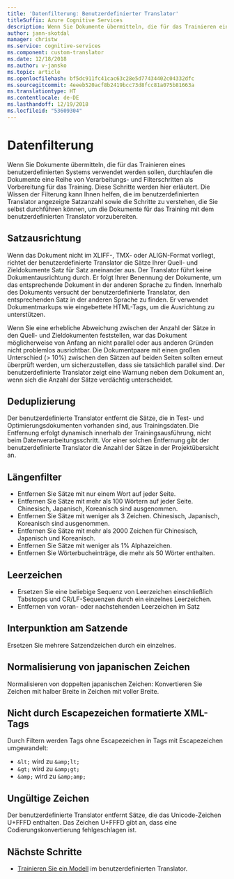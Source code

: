 ```yaml
---
title: 'Datenfilterung: Benutzerdefinierter Translator'
titleSuffix: Azure Cognitive Services
description: Wenn Sie Dokumente übermitteln, die für das Trainieren eines benutzerdefinierten Systems verwendet werden sollen, durchlaufen die Dokumente eine Reihe von Verarbeitungs- und Filterschritten als Vorbereitung für das Training.
author: jann-skotdal
manager: christw
ms.service: cognitive-services
ms.component: custom-translator
ms.date: 12/18/2018
ms.author: v-jansko
ms.topic: article
ms.openlocfilehash: bf5dc911fc41cac63c28e5d77434402c04332dfc
ms.sourcegitcommit: 4eeeb520acf8b2419bcc73d8fcc81a075b81663a
ms.translationtype: HT
ms.contentlocale: de-DE
ms.lasthandoff: 12/19/2018
ms.locfileid: "53609304"
---
```

# <a name="data-filtering"></a>Datenfilterung 

Wenn Sie Dokumente übermitteln, die für das Trainieren eines benutzerdefinierten Systems verwendet werden sollen, durchlaufen die Dokumente eine Reihe von Verarbeitungs- und Filterschritten als Vorbereitung für das Training. Diese Schritte werden hier erläutert. Die Wissen der Filterung kann Ihnen helfen, die im benutzerdefinierten Translator angezeigte Satzanzahl sowie die Schritte zu verstehen, die Sie selbst durchführen können, um die Dokumente für das Training mit dem benutzerdefinierten Translator vorzubereiten. 

## <a name="sentence-alignment"></a>Satzausrichtung 
Wenn das Dokument nicht im XLIFF-, TMX- oder ALIGN-Format vorliegt, richtet der benutzerdefinierte Translator die Sätze Ihrer Quell- und Zieldokumente Satz für Satz aneinander aus. Der Translator führt keine Dokumentausrichtung durch. Er folgt Ihrer Benennung der Dokumente, um das entsprechende Dokument in der anderen Sprache zu finden. Innerhalb des Dokuments versucht der benutzerdefinierte Translator, den entsprechenden Satz in der anderen Sprache zu finden. Er verwendet Dokumentmarkups wie eingebettete HTML-Tags, um die Ausrichtung zu unterstützen.  

Wenn Sie eine erhebliche Abweichung zwischen der Anzahl der Sätze in den Quell- und Zieldokumenten feststellen, war das Dokument möglicherweise von Anfang an nicht parallel oder aus anderen Gründen nicht problemlos ausrichtbar. Die Dokumentpaare mit einen großen Unterschied (> 10%) zwischen den Sätzen auf beiden Seiten sollten erneut überprüft werden, um sicherzustellen, dass sie tatsächlich parallel sind. Der benutzerdefinierte Translator zeigt eine Warnung neben dem Dokument an, wenn sich die Anzahl der Sätze verdächtig unterscheidet.  


## <a name="deduplication"></a>Deduplizierung 
Der benutzerdefinierte Translator entfernt die Sätze, die in Test- und Optimierungsdokumenten vorhanden sind, aus Trainingsdaten. Die Entfernung erfolgt dynamisch innerhalb der Trainingsausführung, nicht beim Datenverarbeitungsschritt. Vor einer solchen Entfernung gibt der benutzerdefinierte Translator die Anzahl der Sätze in der Projektübersicht an.  

## <a name="length-filter"></a>Längenfilter 
* Entfernen Sie Sätze mit nur einem Wort auf jeder Seite. 
* Entfernen Sie Sätze mit mehr als 100 Wörtern auf jeder Seite.  Chinesisch, Japanisch, Koreanisch sind ausgenommen. 
* Entfernen Sie Sätze mit weniger als 3 Zeichen. Chinesisch, Japanisch, Koreanisch sind ausgenommen. 
* Entfernen Sie Sätze mit mehr als 2000 Zeichen für Chinesisch, Japanisch und Koreanisch. 
* Entfernen Sie Sätze mit weniger als 1% Alphazeichen. 
* Entfernen Sie Wörterbucheinträge, die mehr als 50 Wörter enthalten. 

 
## <a name="white-space"></a>Leerzeichen 
* Ersetzen Sie eine beliebige Sequenz von Leerzeichen einschließlich Tabstopps und CR/LF-Sequenzen durch ein einzelnes Leerzeichen. 
* Entfernen von voran- oder nachstehenden Leerzeichen im Satz 


## <a name="sentence-end-punctuation"></a>Interpunktion am Satzende 
Ersetzen Sie mehrere Satzendzeichen durch ein einzelnes.  

 
## <a name="japanese-character-normalization"></a>Normalisierung von japanischen Zeichen 
Normalisieren von doppelten japanischen Zeichen: Konvertieren Sie Zeichen mit halber Breite in Zeichen mit voller Breite. 

 
## <a name="unescaped-xml-tags"></a>Nicht durch Escapezeichen formatierte XML-Tags 
Durch Filtern werden Tags ohne Escapezeichen in Tags mit Escapezeichen umgewandelt: 
* `&lt;` wird zu `&amp;lt;` 
* `&gt;` wird zu `&amp;gt;` 
* `&amp;` wird zu `&amp;amp;` 

 
## <a name="invalid-characters"></a>Ungültige Zeichen 
Der benutzerdefinierte Translator entfernt Sätze, die das Unicode-Zeichen U+FFFD enthalten. Das Zeichen U+FFFD gibt an, dass eine Codierungskonvertierung fehlgeschlagen ist. 

## <a name="next-steps"></a>Nächste Schritte

- [Trainieren Sie ein Modell](how-to-train-model.md) im benutzerdefinierten Translator.

